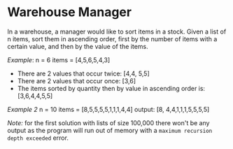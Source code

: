 # Warehouse Manager
In a warehouse, a manager would like to sort items in a stock. Given a list of n items, sort them in ascending order, first by the number of items with a certain value, and then by the value of the items.

*Example*: 
n = 6
items = [4,5,6,5,4,3]

* There are 2 values that occur twice: [4,4, 5,5]
* There are 2 values that occur once: [3,6]
* The items sorted by quantity then by value in ascending order is: [3,6,4,4,5,5]

*Example 2*
n = 10
items = [8,5,5,5,5,1,1,1,4,4]
output: [8, 4,4,1,1,1,5,5,5,5]

*Note:* for the first solution with lists of size 100,000 there won't be any output as the program will run out of memory with a `maximum recursion depth exceeded` error.